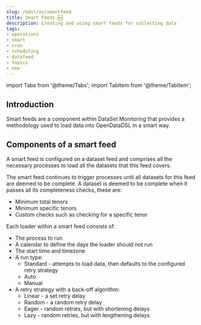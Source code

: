 ```yaml
---
slug: /odsl/os/smartfeed
title: Smart Feeds 🆕
description: Creating and using smart feeds for collecting data
tags:
- operations
- smart
- cron
- scheduling
- datafeed
- topics
- new
---
```


import Tabs from '@theme/Tabs';
import TabItem from '@theme/TabItem';

## Introduction

Smart feeds are a component within DataSet Monitoring that provides a methodology used to load data into OpenDataDSL in a smart way.

## Components of a smart feed

A smart feed is configured on a dataset feed and comprises all the necessary processes to load all the datasets that this feed covers.

The smart feed continues to trigger processes until all datasets for this feed are deemed to be complete.
A dataset is deemed to be complete when it passes all its completeness checks, these are:
* Minimum total tenors
* Minimum specific tenors
* Custom checks such as checking for a specific tenor

Each loader within a smart feed consists of:
* The process to run
* A calendar to define the days the loader should not run
* The start time and timezone
* A run type:
    * Standard - attempts to load data, then defaults to the configured retry strategy
    * Auto
    * Manual
* A retry strategy with a back-off algorithm:
    * Linear - a set retry delay
    * Random - a random retry delay
    * Eager - random retries, but with shortening delays
    * Lazy - random retries, but with lengthening delays





